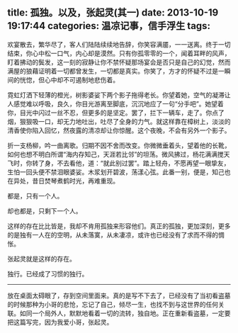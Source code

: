 title: 孤独。以及，张起灵(其一)
date: 2013-10-19 19:17:44 
categories: 温凉记事，信手浮生
tags: 
---

欢宴散去，繁华尽了，客人们陆陆续续地告辞，你笑容满靥，一一送离。终于一切结束，你心中松一口气，内心却是漠然。只有你孤零零的一个，闻着耳畔的风声，盯着拂动的鬓发，这一刻的寂静让你不禁怀疑那场宴会是否只是自己的幻觉，然而满屋的狼藉证明着一切都曾发生，一切都是真实。你笑了，方才的怀疑不过是一瞬间的恍惚，但心中却不可遏制地悲伤着。
<!-- more -->

霓虹灯洒下轻薄的橙光，树影婆娑下两个影子拖得老长。你望着她，空气的凝滞让人感觉难以呼吸，良久，你目光游离至脚底，沉沉地应了一句“分手吧”。她望着你，目光中闪过一丝不忍，但更多的是坚定。罢了，拦下一辆车，走了。你点了烟，狠狠吸一口，却无力地吐出，吐尽了全身的力气。就这样靠在樟树上，淡淡的清香使你陷入回忆，然夜露的清凉却让你惊醒。这个夜晚，不会有另外一个影子。

折一支杨柳，吟一曲离歌。归期不因不舍而改变。你微微垂着头，望着他的长靴，如何也想不明白所谓“海内存知己，天涯若比邻”的坦荡。微风拂过，杨花满满搅天飞时，你转了身，不去看他，道：“就此别过罢”。踏上轻舟，不愿再望一眼挚友，生怕一回头便不禁泪眼婆娑。木浆划开碧波，荡漾心弦。此番一别，便是，知己也在异处，昔日焚琴煮鹤时光，再难重现。

都是，只有一个人。

却也都是，只剩下一个人。

这样的存在比比皆是，我却不肯用孤独来形容他们。真正的孤独，更加深刻，更多的是独有一人在的空明，从未落寞，从未凄凉，或许也已经没有了求而不得的惆怅。

张起灵就是这样的存在。

独行。已经成了习惯的独行。

---

放在桌面太碍眼了，存到空间里面来。真的是写不下去了，已经没有了当初看盗墓的时候那种为小哥的悲怆，忘记了自己，倾尽一生，也找不到与这世界的任何关联。如同一个局外人，默默地看着一切的流转，独自地。正在重新看盗墓，一定要把这篇写完，因为我爱小哥，张起灵。 
